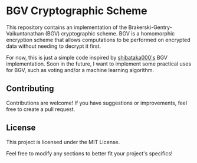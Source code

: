 # BGV Cryptographic Scheme

This repository contains an implementation of the Brakerski-Gentry-Vaikuntanathan (BGV) cryptographic scheme. BGV is a homomorphic encryption scheme that allows computations to be performed on encrypted data without needing to decrypt it first.

For now, this is just a simple code inspired by [shibataka000's](https://github.com/shibataka000/BGV) BGV implementation. Soon in the future, I want to implement some practical uses for BGV, such as voting and/or a machine learning algorithm.

## Contributing

Contributions are welcome! If you have suggestions or improvements, feel free to create a pull request.

## License

This project is licensed under the MIT License.

Feel free to modify any sections to better fit your project's specifics!


